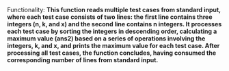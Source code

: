 Functionality: **This function reads multiple test cases from standard input, where each test case consists of two lines: the first line contains three integers (n, k, and x) and the second line contains n integers. It processes each test case by sorting the integers in descending order, calculating a maximum value (ans2) based on a series of operations involving the integers, k, and x, and prints the maximum value for each test case. After processing all test cases, the function concludes, having consumed the corresponding number of lines from standard input.**